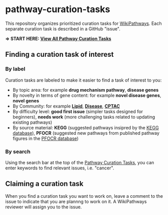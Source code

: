 # pathway-curation-tasks
This repository organizes prioritized curation tasks for [WikiPathways](https://www.wikipathways.org/). Each separate curation task is described in a GitHub "issue".


**=> START HERE: [View All Pathway Curation Tasks](https://github.com/wikipathways/pathway-curation-tasks/issues)**

## Finding a curation task of interest

### By label

Curation tasks are labeled to make it easier to find a task of interest to you:

- By topic area: for example **drug mechanism pathway**, **disease genes**
- By novelty in terms of gene content: for example **novel disease genes**, **novel genes**
- By Community: for example **[Lipid](https://www.wikipathways.org/communities/lipids.html)**, **[Disease](https://www.wikipathways.org/communities/diseases.html)**, **[CPTAC](https://www.wikipathways.org/communities/cptac.html)**
- By difficulty level: **good first issue** (simpler tasks designed for beginners), **needs work** (more challenging tasks related to updating existing pathways)
- By source material: **KEGG** (suggested pathways insipred by the [KEGG database](https://www.genome.jp/kegg/pathway.html)), **PFOCR** (suggested new pathways from published pathway figures in the [PFOCR database](https://pfocr.wikipathways.org/))

### By search

Using the search bar at the top of the [Pathway Curation Tasks](https://github.com/wikipathways/pathway-curation-tasks/issues), you can enter keywords to find relevant issues, i.e. "cancer". 

## Claiming a curation task

When you find a curation task you want to work on, leave a comment to the issue to indicate that you are plannng to work on it. A WikiPathways reviewer will assign you to the issue.
